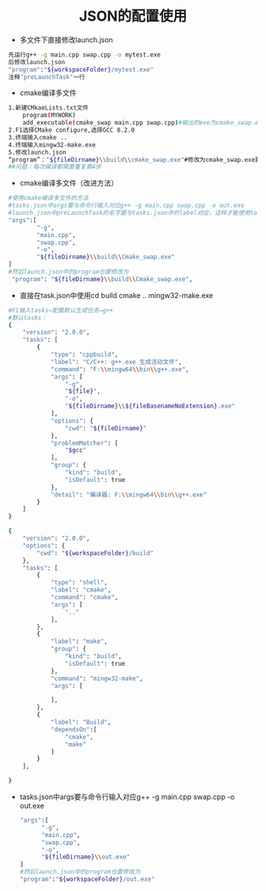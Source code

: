 <h1 align="center">JSON的配置使用</h1>

[单文件和多文件的调试]:https://blog.csdn.net/qq_42429142/article/details/113274450

* 多文件下直接修改launch.json

```bash
先运行g++ -g main.cpp swap.cpp -o mytest.exe
后修改launch.json
"program":"${workspaceFolder}/mytest.exe"
注释"preLaunchTask"一行
```
* cmake编译多文件

```bash
1.新建CMkaeLists.txt文件
    program(MYWORK)
    add_executable(cmake_swap main.cpp swap.cpp)#输出的exe为cmake_swap.exe
2.F1选择CMake configure,选择GCC 8.2.0 
3.终端输入cmake ..
4.终端输入mingw32-make.exe
5.修改launch.json
“program”："${fileDirname}\\build\\cmake_swap.exe"#修改为cmake_swap.exe路径
##问题：每次编译都需要重复第4步
```

* cmake编译多文件（改进方法）

```bash
#使用cmake编译多文件的方法
#tasks.json中args要与命令行输入对应g++ -g main.cpp swap.cpp -o out.exe
#launch.json中preLaunchTask的名字要与tasks.json中的label对应，这样才能使用tasks.json
"args":[
		"-g",
		"main.cpp",
		"swap.cpp",
		"-o",
		"${fileDirname}\\build\\Cmake_swap.exe"
]
#然后launch.json中的program也要修改为
 "program": "${fileDirname}\\build\\Cmake_swap.exe",
```

* 直接在task.json中使用cd build        cmake ..        mingw32-make.exe
```bash
#F1输入tasks→配置默认生成任务→g++
#默认tasks：
{
	"version": "2.0.0",
	"tasks": [
		{
			"type": "cppbuild",
			"label": "C/C++: g++.exe 生成活动文件",
			"command": "F:\\mingw64\\bin\\g++.exe",
			"args": [
				"-g",
				"${file}",
				"-o",
				"${fileDirname}\\${fileBasenameNoExtension}.exe"
			],
			"options": {
				"cwd": "${fileDirname}"
			},
			"problemMatcher": [
				"$gcc"
			],
			"group": {
				"kind": "build",
				"isDefault": true
			},
			"detail": "编译器: F:\\mingw64\\bin\\g++.exe"
		}
	]
}
```
```bash
{   
    "version": "2.0.0",
    "options": {
        "cwd": "${workspaceFolder}/build"
    },
    "tasks": [
        {
            "type": "shell",
            "label": "cmake",
            "command": "cmake",
            "args": [
                ".."
            ],
        },
        {
            "label": "make",
            "group": {
                "kind": "build",
                "isDefault": true
            },
            "command": "mingw32-make",
            "args": [

            ],
        },
        {
            "label": "Build",
            "dependsOn":[
                "cmake",
                "make"
            ]
        }
    ],

}
```

* tasks.json中args要与命令行输入对应g++ -g main.cpp swap.cpp -o out.exe

  ```bash
  "args":[
  		"-g",
  		"main.cpp",
  		"swap.cpp",
  		"-o",
  		"${fileDirname}\\out.exe"
  ]
  #然后launch.json中的program也要修改为
  "program":"${workspaceFolder}/out.exe"
  ```

